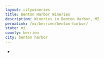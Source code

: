 ```yaml
---
layout: citywineries
title: Benton Harbor Wineries
description: Wineries in Benton Harbor, MI
permalink: /mi/berrien/benton-harbor/
state: mi
county: berrien
city: benton harbor
---
```

-
